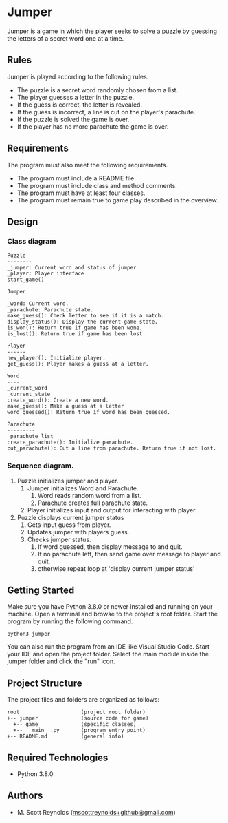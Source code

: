 # Jumper
Jumper is a game in which the player seeks to solve a puzzle by guessing the letters of a secret word one at a time.

## Rules
Jumper is played according to the following rules.

- The puzzle is a secret word randomly chosen from a list.
- The player guesses a letter in the puzzle.
- If the guess is correct, the letter is revealed.
- If the guess is incorrect, a line is cut on the player's parachute.
- If the puzzle is solved the game is over.
- If the player has no more parachute the game is over.

## Requirements
The program must also meet the following requirements.

- The program must include a README file.
- The program must include class and method comments.
- The program must have at least four classes.
- The program must remain true to game play described in the overview.


## Design
### Class diagram

```
Puzzle
--------
_jumper: Current word and status of jumper
_player: Player interface
start_game()

Jumper
------
_word: Current word.
_parachute: Parachute state.
make_guess(): Check letter to see if it is a match. 
display_status(): Display the current game state.
is_won(): Return true if game has been wone.
is_lost(): Return true if game has been lost.

Player
------
new_player(): Initialize player. 
get_guess(): Player makes a guess at a letter.

Word
----
_current_word
_current_state
create_word(): Create a new word.
make_guess(): Make a guess at a letter
word_guessed(): Return true if word has been guessed.

Parachute
---------
_parachute_list
create_parachute(): Initialize parachute.
cut_parachute(): Cut a line from parachute. Return true if not lost.
```

### Sequence diagram.
1. Puzzle initializes jumper and player.
    1. Jumper initializes Word and Parachute.
        1. Word reads random word from a list.
        2. Parachute creates full parachute state.
    2. Player initializes input and output for interacting with player.
2. Puzzle displays current jumper status
    1. Gets input guess from player.
    2. Updates jumper with players guess.
    3. Checks jumper status.
        1. If word guessed, then display message to and quit.
        2. If no parachute left, then send game over message to player and quit.
        3. otherwise repeat loop at 'display current jumper status'


## Getting Started
Make sure you have Python 3.8.0 or newer installed and running on your machine. Open a terminal and browse to the project's root folder. Start the program by running the following command.
```
python3 jumper 
```
You can also run the program from an IDE like Visual Studio Code. Start your IDE and open the project folder. Select the main module inside the jumper folder and click the "run" icon.

## Project Structure
The project files and folders are organized as follows:
```
root                    (project root folder)
+-- jumper              (source code for game)
  +-- game              (specific classes)
  +-- __main__.py       (program entry point)
+-- README.md           (general info)
```

## Required Technologies
* Python 3.8.0

## Authors
* M. Scott Reynolds (mscottreynolds+github@gmail.com)
